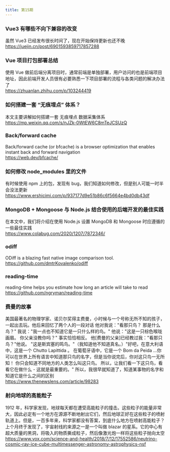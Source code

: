 ```yaml
---
title: 第15期
---
```


### Vue3 有哪些不向下兼容的改变

虽然 Vue3 已经发布很长时间了，现在开始保持更新也还不晚  
https://juejin.cn/post/6901593859717857288

### Vue 项目打包部署总结

使用 Vue 做前后端分离项目时，通常前端是单独部署，用户访问的也是前端项目地址，因此前端开发人员很有必要熟悉一下项目部署的流程与各类问题的解决办法了  
https://zhuanlan.zhihu.com/p/103244419

### 如何搭建一套 “无痕埋点” 体系？

本文主要讲解如何搭建一套 无痕埋点 数据采集体系  
https://mp.weixin.qq.com/s/nJZk-0WtEW6C8mTeJCSUzQ

### Back/forward cache

Back/forward cache (or bfcache) is a browser optimization that enables instant back and forward navigation  
https://web.dev/bfcache/

### 如何修改 node_modules 里的文件

有时候使用 npm 上的包，发现有 bug，我们知道如何修改，但是别人可能一时半会没法更新  
https://www.ershicimi.com/p/937177d9e51b86c6f5664e4bd0db43df

### MongoDB + Mongoose 与 Node.js 结合使用的后端开发的最佳实践

在本文中，我们将介绍在使用 Node.js 设置 MongoDB 和 Mongoose 时应遵循的一些最佳实践  
https://www.colabug.com/2020/1207/7872346/

### odiff

ODiff is a blazing fast native image comparison tool.  
https://github.com/dmtrKovalenko/odiff

### reading-time

reading-time helps you estimate how long an article will take to read  
https://github.com/ngryman/reading-time

### 费曼的故事

美国最著名的物理学家、诺贝尔奖得主费曼，小时候与一个号称无所不知的孩子，一起出去玩。他后来回忆了两个人的一段对话
他对我说："看那只鸟？ 那是什么鸟？"
我说："我一点也不知道它是一只什么样的鸟。"
他说："这是一只棕色喉咙画眉。 你父亲没教你吗？"
事实恰恰相反。 他[费曼的父亲]已经教过我："看那只鸟？"他说。 "这是斯宾塞的鸣鸟。"（我知道他不知道真名。）"好吧，在意大利语中，这是一个 Chutto Lapittida 。 在葡萄牙语中，它是一个 Bom da Peida ...你可以在世界上所有语言中知道那只鸟的名字，但是当你说完后，你对这只鸟一无所知！ 你只会知道不同地方的人类怎么叫这只鸟。 所以，让我们看一下这只鸟，看看它在做什么 - 这就是最重要的。"
所以，我很早就知道了，知道某事物的名字和知道它是什么之间的区别  
https://www.thenewslens.com/article/98283

### 射向地球的高能粒子

1912 年，科学家发现，地球每天都在遭受高能粒子的撞击。这些粒子的能量非常大，因此必定有一个地方在源源不断地射出它们，然后地球正好在这些粒子的喷射轨道上。但是，一百多年来，科学家都没有答案，到底什么地方在喷射高能粒子？
上个月终于发现了，宇宙射线的来源之一是一个叫做 blazar 的星系。它的中心有超大质量的黑洞，将吸入的物质撕成粒子，然后像激光炮一样将这些粒子抛向太空  
https://www.vox.com/science-and-health/2018/7/12/17552586/neutrino-cosmic-ray-ice-cube-multimessenger-astronomy-astrophysics-nsf
